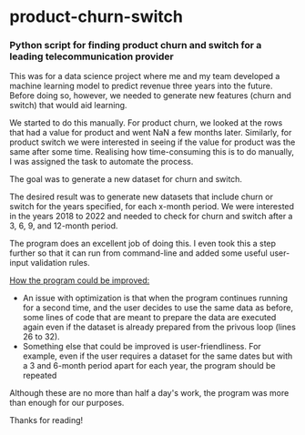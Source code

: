 # product-churn-switch
<h3>Python script for finding product churn and switch for a leading telecommunication provider</h3>

This was for a data science project where me and my team developed a machine learning model to predict revenue three years into the future. Before doing so, however, we needed to generate new features (churn and switch) that would aid learning. 

We started to do this manually. For product churn, we looked at the rows that had a value for product and went NaN a few months later. Similarly, for product switch we were interested in seeing if the value for product was the same after some time. Realising how time-consuming this is to do manually, I was assigned the task to automate the process.

The goal was to generate a new dataset for churn and switch.

The desired result was to generate new datasets that include churn or switch for the years specified, for each x-month period. We were interested in the years 2018 to 2022 and needed to check for churn and switch after a 3, 6, 9, and 12-month period.

The program does an excellent job of doing this. I even took this a step further so that it can run from command-line and added some useful user-input validation rules.


<u>How the program could be improved:</u>
<ul>
<li>An issue with optimization is that when the program continues running for a second time, and the user decides to use the same data as before, some lines of code that are meant to prepare the data are executed again even if the dataset is already prepared from the privous loop (lines 26 to 32).</li>

<li>Something else that could be improved is user-friendliness. For example, even if the user requires a dataset for the same dates but with a 3 and 6-month period apart for each year, the program should be repeated</li>
</ul>


Although these are no more than half a day's work, the program was more than enough for our purposes.

Thanks for reading!

